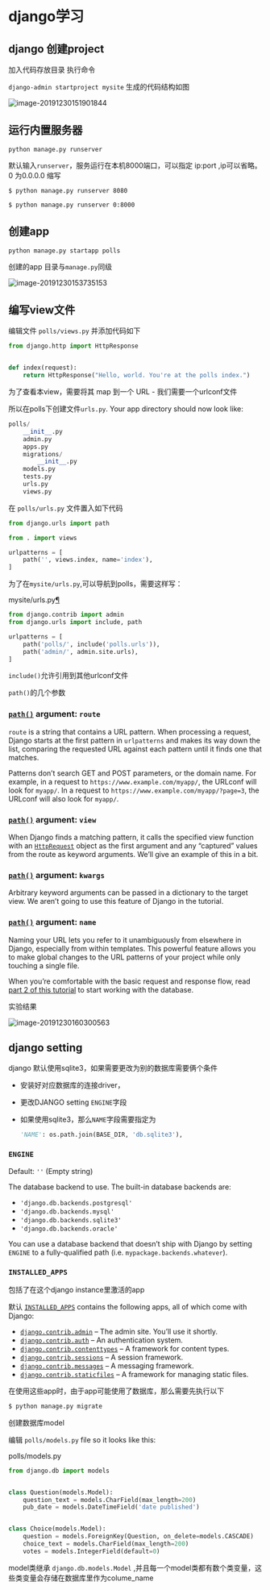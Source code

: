# django学习

##  django 创建project

加入代码存放目录 执行命令

`django-admin startproject mysite`
生成的代码结构如图

![image-20191230151901844](django.assets/image-20191230151901844.png)

## 运行内置服务器

`python manage.py runserver`

默认输入`runserver`，服务运行在本机8000端口，可以指定 ip:port ,ip可以省略。0 为0.0.0.0 缩写

```shell
$ python manage.py runserver 8080
```

```shell
$ python manage.py runserver 0:8000
```

## 创建app

`python manage.py startapp polls`

创建的app 目录与`manage.py`同级

![image-20191230153735153](django.assets/image-20191230153735153.png)

## 编写view文件

编辑文件 `polls/views.py` 并添加代码如下

```python
from django.http import HttpResponse


def index(request):
    return HttpResponse("Hello, world. You're at the polls index.")
```

为了查看本view，需要将其 map 到一个 URL - 我们需要一个urlconf文件

所以在polls下创建文件`urls.py`. Your app directory should now look like:

```python
polls/
    __init__.py
    admin.py
    apps.py
    migrations/
        __init__.py
    models.py
    tests.py
    urls.py
    views.py
```

在 `polls/urls.py` 文件置入如下代码

```python
from django.urls import path

from . import views

urlpatterns = [
    path('', views.index, name='index'),
]
```

为了在`mysite/urls.py`,可以导航到polls，需要这样写：

mysite/urls.py[¶](https://docs.djangoproject.com/en/3.0/intro/tutorial01/#id3)

```python
from django.contrib import admin
from django.urls import include, path

urlpatterns = [
    path('polls/', include('polls.urls')),
    path('admin/', admin.site.urls),
]
```

`include()`允许引用到其他urlconf文件

`path()`的几个参数

### [`path()`](https://docs.djangoproject.com/en/3.0/ref/urls/#django.urls.path) argument: `route`

`route` is a string that contains a URL pattern. When processing a request, Django starts at the first pattern in `urlpatterns` and makes its way down the list, comparing the requested URL against each pattern until it finds one that matches.

Patterns don’t search GET and POST parameters, or the domain name. For example, in a request to `https://www.example.com/myapp/`, the URLconf will look for `myapp/`. In a request to `https://www.example.com/myapp/?page=3`, the URLconf will also look for `myapp/`.



### [`path()`](https://docs.djangoproject.com/en/3.0/ref/urls/#django.urls.path) argument: `view`

When Django finds a matching pattern, it calls the specified view function with an [`HttpRequest`](https://docs.djangoproject.com/en/3.0/ref/request-response/#django.http.HttpRequest) object as the first argument and any “captured” values from the route as keyword arguments. We’ll give an example of this in a bit.



### [`path()`](https://docs.djangoproject.com/en/3.0/ref/urls/#django.urls.path) argument: `kwargs`

Arbitrary keyword arguments can be passed in a dictionary to the target view. We aren’t going to use this feature of Django in the tutorial.



### [`path()`](https://docs.djangoproject.com/en/3.0/ref/urls/#django.urls.path) argument: `name`

Naming your URL lets you refer to it unambiguously from elsewhere in Django, especially from within templates. This powerful feature allows you to make global changes to the URL patterns of your project while only touching a single file.

When you’re comfortable with the basic request and response flow, read [part 2 of this tutorial](https://docs.djangoproject.com/en/3.0/intro/tutorial02/) to start working with the database.

实验结果

![image-20191230160300563](django.assets/image-20191230160300563.png)



## django setting

django 默认使用sqlite3，如果需要更改为别的数据库需要俩个条件

- 安装好对应数据库的连接driver，

- 更改DJANGO setting `ENGINE`字段

- 如果使用sqlite3，那么`NAME`字段需要指定为

  ```python
  'NAME': os.path.join(BASE_DIR, 'db.sqlite3'),
  ```



### `ENGINE`

Default: `''` (Empty string)

The database backend to use. The built-in database backends are:

- `'django.db.backends.postgresql'`
- `'django.db.backends.mysql'`
- `'django.db.backends.sqlite3'`
- `'django.db.backends.oracle'`

You can use a database backend that doesn’t ship with Django by setting `ENGINE` to a fully-qualified path (i.e. `mypackage.backends.whatever`).

###  `INSTALLED_APPS`

包括了在这个django instance里激活的app

默认 [`INSTALLED_APPS`](https://docs.djangoproject.com/en/3.0/ref/settings/#std:setting-INSTALLED_APPS) contains the following apps, all of which come with Django:

- [`django.contrib.admin`](https://docs.djangoproject.com/en/3.0/ref/contrib/admin/#module-django.contrib.admin) – The admin site. You’ll use it shortly.
- [`django.contrib.auth`](https://docs.djangoproject.com/en/3.0/topics/auth/#module-django.contrib.auth) – An authentication system.
- [`django.contrib.contenttypes`](https://docs.djangoproject.com/en/3.0/ref/contrib/contenttypes/#module-django.contrib.contenttypes) – A framework for content types.
- [`django.contrib.sessions`](https://docs.djangoproject.com/en/3.0/topics/http/sessions/#module-django.contrib.sessions) – A session framework.
- [`django.contrib.messages`](https://docs.djangoproject.com/en/3.0/ref/contrib/messages/#module-django.contrib.messages) – A messaging framework.
- [`django.contrib.staticfiles`](https://docs.djangoproject.com/en/3.0/ref/contrib/staticfiles/#module-django.contrib.staticfiles) – A framework for managing static files.

在使用这些app时，由于app可能使用了数据库，那么需要先执行以下

```python
$ python manage.py migrate
```

创建数据库model

编辑 `polls/models.py` file so it looks like this:

polls/models.py

```python
from django.db import models


class Question(models.Model):
    question_text = models.CharField(max_length=200)
    pub_date = models.DateTimeField('date published')


class Choice(models.Model):
    question = models.ForeignKey(Question, on_delete=models.CASCADE)
    choice_text = models.CharField(max_length=200)
    votes = models.IntegerField(default=0)
```

model类继承 `django.db.models.Model` ,并且每一个model类都有数个类变量，这些类变量会存储在数据库里作为colume_name